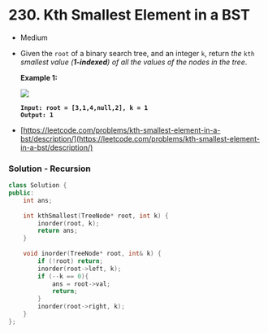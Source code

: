 # 230. Kth Smallest Element in a BST

* Medium
*   Given the `root` of a binary search tree, and an integer `k`, return _the_ `kth` _smallest value (**1-indexed**) of all the values of the nodes in the tree_.

    &#x20;

    **Example 1:**

    ![](https://assets.leetcode.com/uploads/2021/01/28/kthtree1.jpg)

    <pre><code><strong>Input: root = [3,1,4,null,2], k = 1
    </strong><strong>Output: 1
    </strong></code></pre>
* [https://leetcode.com/problems/kth-smallest-element-in-a-bst/description/](https://leetcode.com/problems/kth-smallest-element-in-a-bst/description/)

### Solution - Recursion

```cpp
class Solution {
public:
    int ans;
    
    int kthSmallest(TreeNode* root, int k) {
        inorder(root, k);
        return ans;
    }
    
    void inorder(TreeNode* root, int& k) {
        if (!root) return;
        inorder(root->left, k);
        if (--k == 0){
            ans = root->val;
            return;
        } 
        inorder(root->right, k);
    }  
};
```
